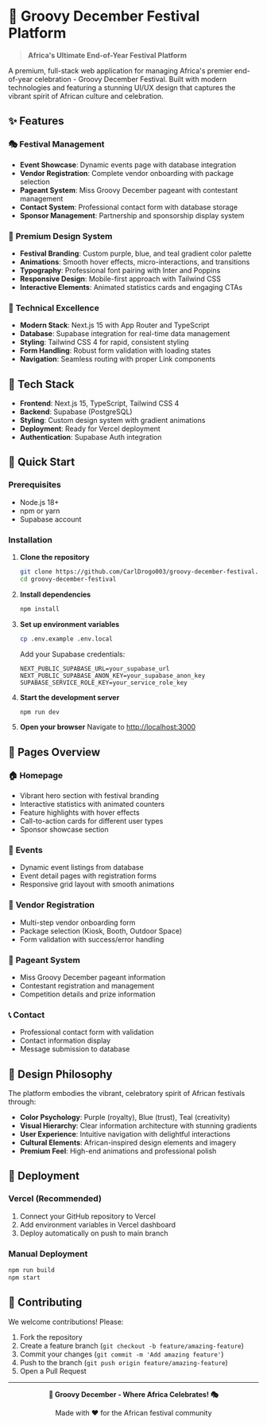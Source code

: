 # 🎪 Groovy December Festival Platform

> **Africa's Ultimate End-of-Year Festival Platform**

A premium, full-stack web application for managing Africa's premier end-of-year celebration - Groovy December Festival. Built with modern technologies and featuring a stunning UI/UX design that captures the vibrant spirit of African culture and celebration.

## ✨ Features

### 🎭 **Festival Management**
- **Event Showcase**: Dynamic events page with database integration
- **Vendor Registration**: Complete vendor onboarding with package selection
- **Pageant System**: Miss Groovy December pageant with contestant management
- **Contact System**: Professional contact form with database storage
- **Sponsor Management**: Partnership and sponsorship display system

### 🎨 **Premium Design System**
- **Festival Branding**: Custom purple, blue, and teal gradient color palette
- **Animations**: Smooth hover effects, micro-interactions, and transitions
- **Typography**: Professional font pairing with Inter and Poppins
- **Responsive Design**: Mobile-first approach with Tailwind CSS
- **Interactive Elements**: Animated statistics cards and engaging CTAs

### 🔧 **Technical Excellence**
- **Modern Stack**: Next.js 15 with App Router and TypeScript
- **Database**: Supabase integration for real-time data management
- **Styling**: Tailwind CSS 4 for rapid, consistent styling
- **Form Handling**: Robust form validation with loading states
- **Navigation**: Seamless routing with proper Link components

## 🚀 Tech Stack

- **Frontend**: Next.js 15, TypeScript, Tailwind CSS 4
- **Backend**: Supabase (PostgreSQL)
- **Styling**: Custom design system with gradient animations
- **Deployment**: Ready for Vercel deployment
- **Authentication**: Supabase Auth integration

## 🏁 Quick Start

### Prerequisites
- Node.js 18+ 
- npm or yarn
- Supabase account

### Installation

1. **Clone the repository**
   ```bash
   git clone https://github.com/CarlDrogo003/groovy-december-festival.git
   cd groovy-december-festival
   ```

2. **Install dependencies**
   ```bash
   npm install
   ```

3. **Set up environment variables**
   ```bash
   cp .env.example .env.local
   ```
   
   Add your Supabase credentials:
   ```env
   NEXT_PUBLIC_SUPABASE_URL=your_supabase_url
   NEXT_PUBLIC_SUPABASE_ANON_KEY=your_supabase_anon_key
   SUPABASE_SERVICE_ROLE_KEY=your_service_role_key
   ```

4. **Start the development server**
   ```bash
   npm run dev
   ```

5. **Open your browser**
   Navigate to [http://localhost:3000](http://localhost:3000)

## 📱 Pages Overview

### 🏠 **Homepage**
- Vibrant hero section with festival branding
- Interactive statistics with animated counters  
- Feature highlights with hover effects
- Call-to-action cards for different user types
- Sponsor showcase section

### 🎪 **Events**
- Dynamic event listings from database
- Event detail pages with registration forms
- Responsive grid layout with smooth animations

### 🏪 **Vendor Registration** 
- Multi-step vendor onboarding form
- Package selection (Kiosk, Booth, Outdoor Space)
- Form validation with success/error handling

### 👑 **Pageant System**
- Miss Groovy December pageant information
- Contestant registration and management
- Competition details and prize information

### 📞 **Contact**
- Professional contact form with validation
- Contact information display
- Message submission to database

## 🎨 Design Philosophy

The platform embodies the vibrant, celebratory spirit of African festivals through:

- **Color Psychology**: Purple (royalty), Blue (trust), Teal (creativity)
- **Visual Hierarchy**: Clear information architecture with stunning gradients
- **User Experience**: Intuitive navigation with delightful interactions
- **Cultural Elements**: African-inspired design elements and imagery
- **Premium Feel**: High-end animations and professional polish

## 🚀 Deployment

### Vercel (Recommended)
1. Connect your GitHub repository to Vercel
2. Add environment variables in Vercel dashboard
3. Deploy automatically on push to main branch

### Manual Deployment
```bash
npm run build
npm start
```

## 🤝 Contributing

We welcome contributions! Please:

1. Fork the repository
2. Create a feature branch (`git checkout -b feature/amazing-feature`)
3. Commit your changes (`git commit -m 'Add amazing feature'`)
4. Push to the branch (`git push origin feature/amazing-feature`)
5. Open a Pull Request

---

<div align="center">
  <p><strong>🎪 Groovy December - Where Africa Celebrates! 🎭</strong></p>
  <p>Made with ❤️ for the African festival community</p>
</div>
